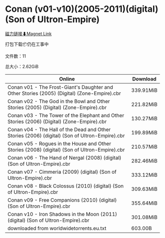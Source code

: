 # Conan (v01-v10)(2005-2011)(digital)(Son of Ultron-Empire)

[磁力链接⬇Magnet Link](magnet:?xt=urn:btih:fb7ba8383d85b89371b19c0b700e54c327356148&dn=Conan%20%28v01-v10%29%282005-2011%29%28digital%29%28Son%20of%20Ultron-Empire%29)

打包下载📦仍在工事中

文件数：11

总大小：2.62GiB

Online | Download
--- | ---
Conan v01 - The Frost-Giant's Daughter and Other Stories (2005) (Digital) (Zone-Empire).cbr | 339.91MiB
Conan v02 - The God in the Bowl and Other Stories (2005) (Digital) (Zone-Empire).cbr | 221.82MiB
Conan v03 - The Tower of the Elephant and Other Stories (2006) (Digital) (Zone-Empire).cbr | 130.27MiB
Conan v04 - The Hall of the Dead and Other Stories (2006) (digital) (Son of Ultron-Empire).cbr | 199.89MiB
Conan v05 - Rogues in the House and Other Stories (2008) (digital) (Son of Ultron-Empire).cbr | 210.57MiB
Conan v06 - The Hand of Nergal (2008) (digital) (Son of Ultron-Empire).cbr | 282.46MiB
Conan v07 - Cimmeria (2009) (digital) (Son of Ultron-Empire).cbr | 333.12MiB
Conan v08 - Black Colossus (2010) (digital) (Son of Ultron-Empire).cbr | 309.63MiB
Conan v09 - Free Companions (2010) (digital) (Son of Ultron-Empire).cbr | 355.64MiB
Conan v10 - Iron Shadows in the Moon (2011) (digital) (Son of Ultron-Empire).cbr | 301.08MiB
downloaded from worldwidetorrents.eu.txt | 603.00B